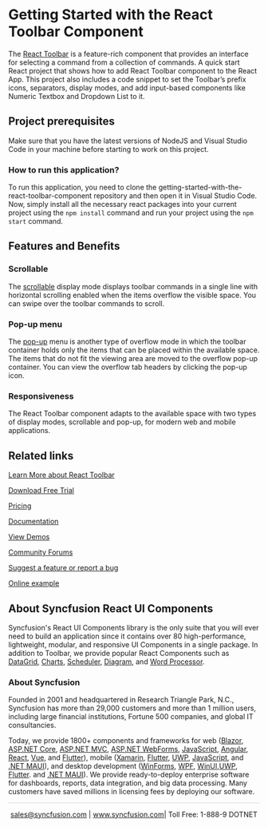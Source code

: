 # Getting Started with the React Toolbar Component

The [React Toolbar](https://www.syncfusion.com/react-components/react-toolbar?utm_source=github&utm_medium=listing&utm_campaign=react-toolbar-github-samples) is a feature-rich component that provides an interface for selecting a command from a collection of commands. A quick start React project that shows how to add React Toolbar component to the React App. This project also includes a code snippet to set the Toolbar’s prefix icons, separators, display modes, and add input-based components like Numeric Textbox and Dropdown List to it.

## Project prerequisites

Make sure that you have the latest versions of NodeJS and Visual Studio Code in your machine before starting to work on this project.

### How to run this application?

To run this application, you need to clone the getting-started-with-the-react-toolbar-component repository and then open it in Visual Studio Code. Now, simply install all the necessary react packages into your current project using the `npm install` command and run your project using the `npm start` command.

## Features and Benefits

### Scrollable

The [scrollable](https://ej2.syncfusion.com/react/documentation/toolbar/responsive-mode#scrollable?utm_source=github&utm_medium=listing&utm_campaign=react-toolbar-github-samples) display mode displays toolbar commands in a single line with horizontal scrolling enabled when the items overflow the visible space. You can swipe over the toolbar commands to scroll.

### Pop-up menu

The [pop-up](https://ej2.syncfusion.com/react/documentation/toolbar/responsive-mode#popup?utm_source=github&utm_medium=listing&utm_campaign=react-toolbar-github-samples) menu is another type of overflow mode in which the toolbar container holds only the items that can be placed within the available space. The items that do not fit the viewing area are moved to the overflow pop-up container. You can view the overflow tab headers by clicking the pop-up icon.

### Responsiveness

The React Toolbar component adapts to the available space with two types of display modes, scrollable and pop-up, for modern web and mobile applications.

## Related links
[Learn More about React Toolbar](https://www.syncfusion.com/react-components/react-toolbar?utm_source=github&utm_medium=listing&utm_campaign=react-toolbar-github-samples)

[Download Free Trial](https://www.syncfusion.com/downloads?utm_source=github&utm_medium=listing&utm_campaign=react-toolbar-github-samples)

[Pricing](https://www.syncfusion.com/sales/teamlicense?utm_source=github&utm_medium=listing&utm_campaign=react-toolbar-github-samples)

[Documentation](https://ej2.syncfusion.com/react/documentation/toolbar/getting-started?utm_source=github&utm_medium=listing&utm_campaign=react-toolbar-github-samples)

[View Demos](https://github.com/SyncfusionExamples/getting-started-with-the-react-toolbar-component?utm_source=github&utm_medium=listing&utm_campaign=react-toolbar-github-samples)

[Community Forums](https://www.syncfusion.com/forums/react-components?utm_source=github&utm_medium=listing&utm_campaign=react-toolbar-github-samples)

[Suggest a feature or report a bug](https://www.syncfusion.com/feedback/react-components?utm_source=github&utm_medium=listing&utm_campaign=react-toolbar-github-samples)

[Online example](https://ej2.syncfusion.com/react/demos/#/material/toolbar/default?utm_source=github&utm_medium=listing&utm_campaign=react-toolbar-github-samples)


## About Syncfusion React UI Components
Syncfusion's React UI Components library is the only suite that you will ever need to build an application since it contains over 80 high-performance, lightweight, modular, and responsive UI Components in a single package. In addition to Toolbar, we provide popular React Components such as [DataGrid](https://www.syncfusion.com/react-components/react-data-grid?utm_source=github&utm_medium=listing&utm_campaign=react-toolbar-github-samples), [Charts](https://www.syncfusion.com/react-components/react-charts?utm_source=github&utm_medium=listing&utm_campaign=react-toolbar-github-samples), [Scheduler](https://www.syncfusion.com/react-components/react-scheduler?utm_source=github&utm_medium=listing&utm_campaign=react-toolbar-github-samples), [Diagram](https://www.syncfusion.com/react-components/react-diagram?utm_source=github&utm_medium=listing&utm_campaign=react-toolbar-github-samples), and [Word Processor](https://www.syncfusion.com/react-components/react-word-processor?utm_source=github&utm_medium=listing&utm_campaign=react-toolbar-github-samples).

### About Syncfusion
Founded in 2001 and headquartered in Research Triangle Park, N.C., Syncfusion has more than 29,000 customers and more than 1 million users, including large financial institutions, Fortune 500 companies, and global IT consultancies.

Today, we provide 1800+ components and frameworks for web ([Blazor](https://www.syncfusion.com/blazor-components?utm_source=github&utm_medium=listing&utm_campaign=react-toolbar-github-samples), [ASP.NET Core](https://www.syncfusion.com/aspnet-core-ui-controls?utm_source=github&utm_medium=listing&utm_campaign=react-toolbar-github-samples), [ASP.NET MVC](https://www.syncfusion.com/aspnet-mvc-ui-controls?utm_source=github&utm_medium=listing&utm_campaign=react-toolbar-github-samples), [ASP.NET WebForms](https://www.syncfusion.com/jquery/aspnet-webforms-ui-controls?utm_source=github&utm_medium=listing&utm_campaign=react-toolbar-github-samples), [JavaScript](https://www.syncfusion.com/javascript-ui-controls?utm_source=github&utm_medium=listing&utm_campaign=react-toolbar-github-samples), [Angular](https://www.syncfusion.com/angular-components?utm_source=github&utm_medium=listing&utm_campaign=react-toolbar-github-samples), [React](https://www.syncfusion.com/react-components?utm_source=github&utm_medium=listing&utm_campaign=react-toolbar-github-samples), [Vue](https://www.syncfusion.com/vue-components?utm_source=github&utm_medium=listing&utm_campaign=react-toolbar-github-samples), and [Flutter](https://www.syncfusion.com/flutter-widgets?utm_source=github&utm_medium=listing&utm_campaign=react-toolbar-github-samples)), mobile ([Xamarin](https://www.syncfusion.com/xamarin-ui-controls?utm_source=github&utm_medium=listing&utm_campaign=react-toolbar-github-samples), [Flutter](https://www.syncfusion.com/flutter-widgets?utm_source=github&utm_medium=listing&utm_campaign=react-toolbar-github-samples), [UWP](https://www.syncfusion.com/uwp-ui-controls?utm_source=github&utm_medium=listing&utm_campaign=react-toolbar-github-samples), [JavaScript](https://www.syncfusion.com/javascript-ui-controls?utm_source=github&utm_medium=listing&utm_campaign=react-toolbar-github-samples), and [.NET MAUI](https://www.syncfusion.com/maui-controls?utm_source=github&utm_medium=listing&utm_campaign=react-toolbar-github-samples)), and desktop development ([WinForms](https://www.syncfusion.com/winforms-ui-controls?utm_source=github&utm_medium=listing&utm_campaign=react-toolbar-github-samples), [WPF](https://www.syncfusion.com/wpf-controls?utm_source=github&utm_medium=listing&utm_campaign=react-toolbar-github-samples), [WinUI](https://www.syncfusion.com/winui-controls?utm_source=github&utm_medium=listing&utm_campaign=react-toolbar-github-samples),[UWP](https://www.syncfusion.com/uwp-ui-controls?utm_source=github&utm_medium=listing&utm_campaign=react-toolbar-github-samples), [Flutter](https://www.syncfusion.com/flutter-widgets?utm_source=github&utm_medium=listing&utm_campaign=react-toolbar-github-samples). and [.NET MAUI](https://www.syncfusion.com/maui-controls?utm_source=github&utm_medium=listing&utm_campaign=react-toolbar-github-samples)). We provide ready-to-deploy enterprise software for dashboards, reports, data integration, and big data processing. Many customers have saved millions in licensing fees by deploying our software.

<hr style="height:0.3px;border:none;color:lightgrey;background-color:lightgrey;" />

<p align="center">
<a href="mailto:sales@syncfusion.com?Subject=Syncfusion React Toolbar - GitHub" target="_top">sales@syncfusion.com</a> | <a href="https://www.syncfusion.com?utm_source=github&utm_medium=listing&utm_campaign=react-toolbar-github-samples">www.syncfusion.com</a>| Toll Free: 1-888-9 DOTNET <br>
</p>